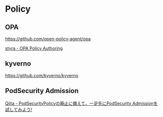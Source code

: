 # Policy

## OPA

https://github.com/open-policy-agent/opa

[styra - OPA Policy Authoring](https://academy.styra.com/courses/opa-rego)

## kyverno

https://github.com/kyverno/kyverno

## PodSecurity Admission

[Qiita - PodSecurityPolicyの廃止に備えて、一足先にPodSecurity Admissionを試してみよう!](https://qiita.com/uesyn/items/cf47e12fba5e5c5ea25f)


